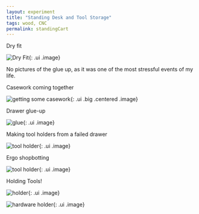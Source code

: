 ```yaml
---
layout: experiment 
title: "Standing Desk and Tool Storage" 
tags: wood, CNC 
permalink: standingCart 
---
```



Dry fit

![Dry Fit](https://farm1.staticflickr.com/426/30992334754_b89a569b32_b.jpg "dry"){: .ui .image}

No pictures of the glue up, as it was one of the most stressful events of my life. 

Casework coming together

![getting some casework](https://farm6.staticflickr.com/5596/30992343634_28ea1839e2_b.jpg "casework"){: .ui .big .centered .image}

Drawer glue-up

![glue](https://farm1.staticflickr.com/445/31832705545_373c8df82e_b.jpg "drawer glue-up"){: .ui .image}

Making tool holders from a failed drawer

![tool holder](https://farm1.staticflickr.com/501/31832720465_e8bc5cfcb8_b.jpg "holding the toolholder"){: .ui .image}

Ergo shopbotting

![tool holder](https://farm1.staticflickr.com/693/31685720152_89e620f5ac_b.jpg "holding the toolholder"){: .ui .image}

Holding Tools!

![holder](https://farm1.staticflickr.com/737/32465117165_1e0e453027_b.jpg "holding the tools"){: .ui .image}

![hardware holder](https://farm1.staticflickr.com/681/32086939510_e4dfeaba54_b.jpg "holding hardware"){: .ui .image}

